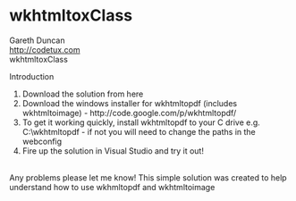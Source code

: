 wkhtmltoxClass
==============

Gareth Duncan<br />
http://codetux.com<br />
wkhtmltoxClass

Introduction<br />
<ol>
<li>Download the solution from here</li>
<li>Download the windows installer for wkhtmltopdf (includes wkhtmltoimage) - http://code.google.com/p/wkhtmltopdf/</li>
<li>To get it working quickly, install wkhtmltopdf to your C drive e.g. C:\wkhtmltopdf - if not you will need to change the paths in the webconfig</li>
<li>Fire up the solution in Visual Studio and try it out!</li>
</ol>
<br />
Any problems please let me know!  This simple solution was created to help understand how to use wkhmltopdf and wkhtmltoimage
